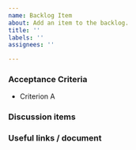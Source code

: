 ```yaml
---
name: Backlog Item
about: Add an item to the backlog.
title: ''
labels: ''
assignees: ''

---
```


### Acceptance Criteria
- Criterion A

### Discussion items 

### Useful links / document
